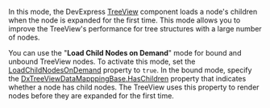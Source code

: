 In this mode, the DevExpress [TreeView](https://docs.devexpress.com/Blazor/DevExpress.Blazor.DxTreeView) component loads a node's children when the node is expanded for the first time. This mode allows you to improve the TreeView's performance for tree structures with a large number of nodes.

You can use the "**Load Child Nodes on Demand**" mode for bound and unbound TreeView nodes. To activate this mode, set the [LoadChildNodesOnDemand](https://docs.devexpress.com/Blazor/DevExpress.Blazor.DxTreeView.LoadChildNodesOnDemand) property to `true`. In the bound mode, specify the [DxTreeViewDataMapppingBase.HasChildren](https://docs.devexpress.com/Blazor/DevExpress.Blazor.Base.DxTreeViewDataMappingBase.HasChildren) property that indicates whether a node has child nodes. The TreeView uses this property to render nodes before they are expanded for the first time.
